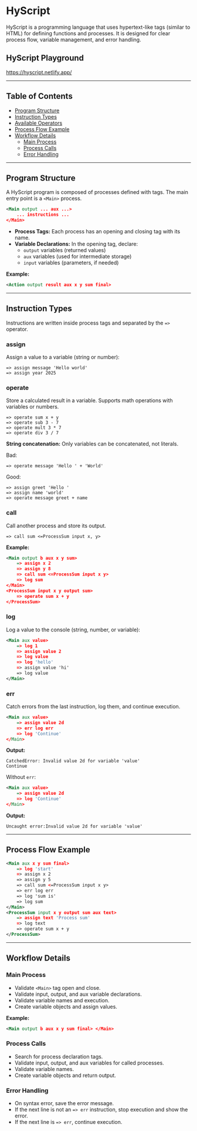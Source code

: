 # HyScript

HyScript is a programming language that uses hypertext-like tags (similar to HTML) for defining functions and processes. It is designed for clear process flow, variable management, and error handling.

## HyScript Playground
https://hyscript.netlify.app/

---

## Table of Contents

- [Program Structure](#program-structure)
- [Instruction Types](#instruction-types)
- [Available Operators](#available-operators)
- [Process Flow Example](#process-flow-example)
- [Workflow Details](#workflow-details)
  - [Main Process](#main-process)
  - [Process Calls](#process-calls)
  - [Error Handling](#error-handling)

---

## Program Structure

A HyScript program is composed of processes defined with tags. The main entry point is a `<Main>` process.

```xml
<Main output ... aux ...>
    ... instructions ...
</Main>
```

- **Process Tags:** Each process has an opening and closing tag with its name.
- **Variable Declarations:** In the opening tag, declare:
  - `output` variables (returned values)
  - `aux` variables (used for intermediate storage)
  - `input` variables (parameters, if needed)

**Example:**
```xml
<Action output result aux x y sum final>
```

---

## Instruction Types

Instructions are written inside process tags and separated by the `=>` operator.

### assign

Assign a value to a variable (string or number):

```
=> assign message 'Hello world'
=> assign year 2025
```

### operate

Store a calculated result in a variable. Supports math operations with variables or numbers.

```
=> operate sum x + y
=> operate sub 3 - 7
=> operate mult 3 * 7
=> operate div 3 / 7
```

**String concatenation:** Only variables can be concatenated, not literals.

Bad:
```
=> operate message 'Hello ' + 'World'
```
Good:
```
=> assign greet 'Hello '
=> assign name 'world'
=> operate message greet + name
```

### call

Call another process and store its output.

```
=> call sum <=ProcessSum input x, y>
```

**Example:**
```xml
<Main output b aux x y sum>
    => assign x 2
    => assign y 8
    => call sum <=ProcessSum input x y>
    => log sum
</Main>
<ProcessSum input x y output sum>
    => operate sum x + y
</ProcessSum>
```

### log

Log a value to the console (string, number, or variable):

```xml
<Main aux value>
    => log 1
    => assign value 2
    => log value 
    => log 'hello' 
    => assign value 'hi'
    => log value
</Main>
```

### err

Catch errors from the last instruction, log them, and continue execution.

```xml
<Main aux value>
    => assign value 2d
    => err log err
    => log 'Continue' 
</Main>
```
**Output:**
```
CatchedError: Invalid value 2d for variable 'value' 
Continue 
```

Without `err`:
```xml
<Main aux value>
    => assign value 2d
    => log 'Continue' 
</Main>
```
**Output:**
```
Uncaught error:Invalid value 2d for variable 'value'
```

---

## Process Flow Example

```xml
<Main aux x y sum final>    
    => log 'start'
    => assign x 2
    => assign y 5
    => call sum <=ProcessSum input x y>
    => err log err
    => log 'sum is' 
    => log sum
</Main>
<ProcessSum input x y output sum aux text>
    => assign text 'Process sum'
    => log text
    => operate sum x + y
</ProcessSum>
```

---

## Workflow Details

### Main Process

- Validate `<Main>` tag open and close.
- Validate input, output, and aux variable declarations.
- Validate variable names and execution.
- Create variable objects and assign values.

**Example:**
```xml
<Main output b aux x y sum final> </Main>
```

### Process Calls

- Search for process declaration tags.
- Validate input, output, and aux variables for called processes.
- Validate variable names.
- Create variable objects and return output.

### Error Handling

- On syntax error, save the error message.
- If the next line is not an `=> err` instruction, stop execution and show the error.
- If the next line is `=> err`, continue execution.
